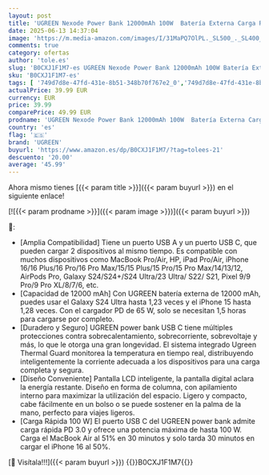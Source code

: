 ```yaml
---
layout: post
title: 'UGREEN Nexode Power Bank 12000mAh 100W  Batería Externa Carga Rápida PD 3.0  Cargador Portátil con Pantalla  Compatible con iPad  iPhone 16/15 Plus Pro MAX  Galaxy S24 S23 Ultra'
date: 2025-06-13 14:37:04
image: 'https://m.media-amazon.com/images/I/31MaPQ7OlPL._SL500_._SL400_.jpg'
comments: true
category: ofertas
author: 'tole.es'
slug: 'B0CXJ1F1M7-es UGREEN Nexode Power Bank 12000mAh 100W Batería Externa...'
sku: 'B0CXJ1F1M7-es'
tags: [ '749d7d8e-47fd-431e-8b51-348b70f767e2_0','749d7d8e-47fd-431e-8b51-348b70f767e2_101','749d7d8e-47fd-431e-8b51-348b70f767e2_8501','Accesorios para móviles','Arborist Merchandising Root','Bancos de energía portátiles para teléfonos móviles','CML-Tech','Cargadores para móviles','Comunicación móvil y accesorios','Electrónica','Los favoritos de nuestros clientes: Electrónica','Peripherals & Accessories','Self Service','Special Features Stores','ipad','iphone','ugreen','🇪🇸', ]
actualPrice: 39.99 EUR
currency: EUR
price: 39.99
comparePrice: 49.99 EUR
prodname: 'UGREEN Nexode Power Bank 12000mAh 100W  Batería Externa Carga Rápida PD 3.0  Cargador Portátil con Pantalla  Compatible con iPad  iPhone 16/15 Plus Pro MAX  Galaxy S24 S23 Ultra'
country: 'es'
flag: '🇪🇸'
brand: 'UGREEN'
buyurl: 'https://www.amazon.es/dp/B0CXJ1F1M7/?tag=tolees-21'
descuento: '20.00'
average: '45.99'
---
```


Ahora mismo tienes [{{< param title >}}]({{< param buyurl >}}) en el siguiente enlace!

[![{{< param prodname >}}]({{< param image >}})]({{< param buyurl >}})

🔎:

- [Amplia Compatibilidad] Tiene un puerto USB A y un puerto USB C, que pueden cargar 2 dispositivos al mismo tiempo. Es compatible con muchos dispositivos como MacBook Pro/Air, HP, iPad Pro/Air, iPhone 16/16 Plus/16 Pro/16 Pro Max/15/15 Plus/15 Pro/15 Pro Max/14/13/12, AirPods Pro, Galaxy S24/S24+/S24 Ultra/23 Ultra/ S22/ S21, Pixel 9/9 Pro/9 Pro XL/8/7/6, etc.
- [Capacidad de 12000 mAh] Con UGREEN batería externa de 12000 mAh, puedes usar el Galaxy S24 Ultra hasta 1,23 veces y el iPhone 15 hasta 1,28 veces. Con el cargador PD de 65 W, solo se necesitan 1,5 horas para cargarse por completo.
- [Duradero y Seguro] UGREEN power bank USB C tiene múltiples protecciones contra sobrecalentamiento, sobrecorriente, sobrevoltaje y más, lo que le otorga una gran longevidad. El sistema integrado Ugreen Thermal Guard monitorea la temperatura en tiempo real, distribuyendo inteligentemente la corriente adecuada a los dispositivos para una carga completa y segura.
- [Diseño Conveniente] Pantalla LCD inteligente, la pantalla digital aclara la energía restante. Diseño en forma de columna, con apilamiento interno para maximizar la utilización del espacio. Ligero y compacto, cabe fácilmente en un bolso o se puede sostener en la palma de la mano, perfecto para viajes ligeros.
- [Carga Rápida 100 W] El puerto USB C del UGREEN power bank admite carga rápida PD 3.0 y ofrece una potencia máxima de hasta 100 W. Carga el MacBook Air al 51% en 30 minutos y solo tarda 30 minutos en cargar el iPhone 16 al 50%.

[🛒 Visítala!!!]({{< param buyurl >}})
{{<world>}}B0CXJ1F1M7{{</world>}}
